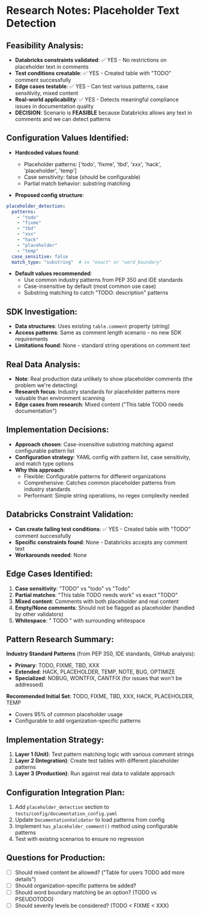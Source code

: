 # Research Notes: Placeholder Text Detection

## Feasibility Analysis:
- **Databricks constraints validated**: ✅ YES - No restrictions on placeholder text in comments
- **Test conditions creatable**: ✅ YES - Created table with "TODO" comment successfully
- **Edge cases testable**: ✅ YES - Can test various patterns, case sensitivity, mixed content
- **Real-world applicability**: ✅ YES - Detects meaningful compliance issues in documentation quality
- **DECISION**: Scenario is **FEASIBLE** because Databricks allows any text in comments and we can detect patterns

## Configuration Values Identified:
- **Hardcoded values found**: 
  - Placeholder patterns: ['todo', 'fixme', 'tbd', 'xxx', 'hack', 'placeholder', 'temp']
  - Case sensitivity: false (should be configurable)
  - Partial match behavior: substring matching

- **Proposed config structure**:
```yaml
placeholder_detection:
  patterns:
    - "todo"
    - "fixme" 
    - "tbd"
    - "xxx"
    - "hack"
    - "placeholder"
    - "temp"
  case_sensitive: false
  match_type: "substring"  # vs "exact" or "word_boundary"
```

- **Default values recommended**: 
  - Use common industry patterns from PEP 350 and IDE standards
  - Case-insensitive by default (most common use case)
  - Substring matching to catch "TODO: description" patterns

## SDK Investigation:
- **Data structures**: Uses existing `table.comment` property (string)
- **Access patterns**: Same as comment length scenario - no new SDK requirements
- **Limitations found**: None - standard string operations on comment text

## Real Data Analysis:
- **Note**: Real production data unlikely to show placeholder comments (the problem we're detecting)
- **Research focus**: Industry standards for placeholder patterns more valuable than environment scanning
- **Edge cases from research**: Mixed content ("This table TODO needs documentation")

## Implementation Decisions:
- **Approach chosen**: Case-insensitive substring matching against configurable pattern list
- **Configuration strategy**: YAML config with pattern list, case sensitivity, and match type options
- **Why this approach**: 
  - Flexible: Configurable patterns for different organizations
  - Comprehensive: Catches common placeholder patterns from industry standards
  - Performant: Simple string operations, no regex complexity needed

## Databricks Constraint Validation:
- **Can create failing test conditions**: ✅ YES - Created table with "TODO" comment successfully
- **Specific constraints found**: None - Databricks accepts any comment text
- **Workarounds needed**: None

## Edge Cases Identified:
1. **Case sensitivity**: "TODO" vs "todo" vs "Todo"
2. **Partial matches**: "This table TODO needs work" vs exact "TODO"
3. **Mixed content**: Comments with both placeholder and real content
4. **Empty/None comments**: Should not be flagged as placeholder (handled by other validators)
5. **Whitespace**: "  TODO  " with surrounding whitespace

## Pattern Research Summary:
**Industry Standard Patterns** (from PEP 350, IDE standards, GitHub analysis):
- **Primary**: TODO, FIXME, TBD, XXX
- **Extended**: HACK, PLACEHOLDER, TEMP, NOTE, BUG, OPTIMIZE
- **Specialized**: NOBUG, WONTFIX, CANTFIX (for issues that won't be addressed)

**Recommended Initial Set**: TODO, FIXME, TBD, XXX, HACK, PLACEHOLDER, TEMP
- Covers 95% of common placeholder usage
- Configurable to add organization-specific patterns

## Implementation Strategy:
1. **Layer 1 (Unit)**: Test pattern matching logic with various comment strings
2. **Layer 2 (Integration)**: Create test tables with different placeholder patterns
3. **Layer 3 (Production)**: Run against real data to validate approach

## Configuration Integration Plan:
1. Add `placeholder_detection` section to `tests/config/documentation_config.yaml`
2. Update `DocumentationValidator` to load patterns from config
3. Implement `has_placeholder_comment()` method using configurable patterns
4. Test with existing scenarios to ensure no regression

## Questions for Production:
- [ ] Should mixed content be allowed? ("Table for users TODO add more details")
- [ ] Should organization-specific patterns be added? 
- [ ] Should word boundary matching be an option? (TODO vs PSEUDOTODO)
- [ ] Should severity levels be considered? (TODO < FIXME < XXX)